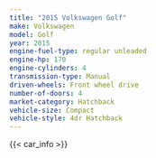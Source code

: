 ```yaml
---
title: "2015 Volkswagen Golf"
make: Volkswagen
model: Golf
year: 2015
engine-fuel-type: regular unleaded
engine-hp: 170
engine-cylinders: 4
transmission-type: Manual
driven-wheels: Front wheel drive
number-of-doors: 4
market-category: Hatchback
vehicle-size: Compact
vehicle-style: 4dr Hatchback
---
```


{{< car_info >}}
